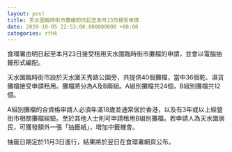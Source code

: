 ```yaml
---
layout: post
title: 天水圍臨時街市攤檔即日起至本月23日接受申請
date: 2020-10-05 22:53:00.000000000 +08:00
categories: rthk
---
```


食環署由明日起至本月23日接受租用天水圍臨時街市攤檔的申請，並會以電腦抽籤形式編配。

天水圍臨時街市設於天水圍天秀路公園旁，共提供40個攤檔，當中36個乾、濕貨攤檔接受申請租用。攤檔將分為A及B兩組。A組別攤檔共24個，B組別攤檔共12個。

A組別攤檔的合資格申請人必須年滿18歲並通常居於香港，以及有3年或以上經營街市相關攤檔經驗。至於其他人士則可申請租用B組別攤檔。若申請人為天水圍居民，可獲發額外一張「抽籤紙」，增加中籤機會。

抽籤日期定於11月3日進行，結果將於翌日在食環署網頁公布。
